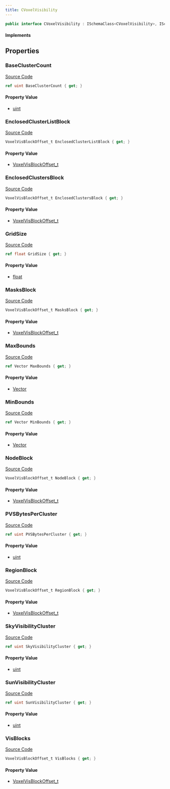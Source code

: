 ```yaml
---
title: CVoxelVisibility
---
```


```csharp
public interface CVoxelVisibility : ISchemaClass<CVoxelVisibility>, ISchemaField, ISchemaClass, INativeHandle
```

#### Implements

## Properties

### BaseClusterCount

[Source Code](https://github.com/swiftly-solution/swiftlys2/blob/beta/managed/src/SwiftlyS2.Generated/Schemas/Interfaces/CVoxelVisibility.cs#L16)

```csharp
ref uint BaseClusterCount { get; }
```

#### Property Value

- [uint](https://learn.microsoft.com/dotnet/api/system.uint32)

### EnclosedClusterListBlock

[Source Code](https://github.com/swiftly-solution/swiftlys2/blob/beta/managed/src/SwiftlyS2.Generated/Schemas/Interfaces/CVoxelVisibility.cs#L34)

```csharp
VoxelVisBlockOffset_t EnclosedClusterListBlock { get; }
```

#### Property Value

- [VoxelVisBlockOffset_t](/docs/api/shared/schemadefinitions/voxelvisblockoffset_t)

### EnclosedClustersBlock

[Source Code](https://github.com/swiftly-solution/swiftlys2/blob/beta/managed/src/SwiftlyS2.Generated/Schemas/Interfaces/CVoxelVisibility.cs#L36)

```csharp
VoxelVisBlockOffset_t EnclosedClustersBlock { get; }
```

#### Property Value

- [VoxelVisBlockOffset_t](/docs/api/shared/schemadefinitions/voxelvisblockoffset_t)

### GridSize

[Source Code](https://github.com/swiftly-solution/swiftlys2/blob/beta/managed/src/SwiftlyS2.Generated/Schemas/Interfaces/CVoxelVisibility.cs#L24)

```csharp
ref float GridSize { get; }
```

#### Property Value

- [float](https://learn.microsoft.com/dotnet/api/system.single)

### MasksBlock

[Source Code](https://github.com/swiftly-solution/swiftlys2/blob/beta/managed/src/SwiftlyS2.Generated/Schemas/Interfaces/CVoxelVisibility.cs#L38)

```csharp
VoxelVisBlockOffset_t MasksBlock { get; }
```

#### Property Value

- [VoxelVisBlockOffset_t](/docs/api/shared/schemadefinitions/voxelvisblockoffset_t)

### MaxBounds

[Source Code](https://github.com/swiftly-solution/swiftlys2/blob/beta/managed/src/SwiftlyS2.Generated/Schemas/Interfaces/CVoxelVisibility.cs#L22)

```csharp
ref Vector MaxBounds { get; }
```

#### Property Value

- [Vector](/docs/api/shared/natives/vector)

### MinBounds

[Source Code](https://github.com/swiftly-solution/swiftlys2/blob/beta/managed/src/SwiftlyS2.Generated/Schemas/Interfaces/CVoxelVisibility.cs#L20)

```csharp
ref Vector MinBounds { get; }
```

#### Property Value

- [Vector](/docs/api/shared/natives/vector)

### NodeBlock

[Source Code](https://github.com/swiftly-solution/swiftlys2/blob/beta/managed/src/SwiftlyS2.Generated/Schemas/Interfaces/CVoxelVisibility.cs#L30)

```csharp
VoxelVisBlockOffset_t NodeBlock { get; }
```

#### Property Value

- [VoxelVisBlockOffset_t](/docs/api/shared/schemadefinitions/voxelvisblockoffset_t)

### PVSBytesPerCluster

[Source Code](https://github.com/swiftly-solution/swiftlys2/blob/beta/managed/src/SwiftlyS2.Generated/Schemas/Interfaces/CVoxelVisibility.cs#L18)

```csharp
ref uint PVSBytesPerCluster { get; }
```

#### Property Value

- [uint](https://learn.microsoft.com/dotnet/api/system.uint32)

### RegionBlock

[Source Code](https://github.com/swiftly-solution/swiftlys2/blob/beta/managed/src/SwiftlyS2.Generated/Schemas/Interfaces/CVoxelVisibility.cs#L32)

```csharp
VoxelVisBlockOffset_t RegionBlock { get; }
```

#### Property Value

- [VoxelVisBlockOffset_t](/docs/api/shared/schemadefinitions/voxelvisblockoffset_t)

### SkyVisibilityCluster

[Source Code](https://github.com/swiftly-solution/swiftlys2/blob/beta/managed/src/SwiftlyS2.Generated/Schemas/Interfaces/CVoxelVisibility.cs#L26)

```csharp
ref uint SkyVisibilityCluster { get; }
```

#### Property Value

- [uint](https://learn.microsoft.com/dotnet/api/system.uint32)

### SunVisibilityCluster

[Source Code](https://github.com/swiftly-solution/swiftlys2/blob/beta/managed/src/SwiftlyS2.Generated/Schemas/Interfaces/CVoxelVisibility.cs#L28)

```csharp
ref uint SunVisibilityCluster { get; }
```

#### Property Value

- [uint](https://learn.microsoft.com/dotnet/api/system.uint32)

### VisBlocks

[Source Code](https://github.com/swiftly-solution/swiftlys2/blob/beta/managed/src/SwiftlyS2.Generated/Schemas/Interfaces/CVoxelVisibility.cs#L40)

```csharp
VoxelVisBlockOffset_t VisBlocks { get; }
```

#### Property Value

- [VoxelVisBlockOffset_t](/docs/api/shared/schemadefinitions/voxelvisblockoffset_t)

